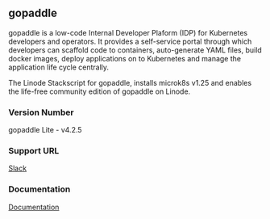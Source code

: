 ## gopaddle
gopaddle is a low-code Internal Developer Plaform (IDP) for Kubernetes developers and operators. It provides a self-service portal through which developers can scaffold code to containers, auto-generate YAML files, build docker images, deploy applications on to Kubernetes and manage the application life cycle centrally.

The Linode Stackscript for gopaddle, installs microk8s v1.25 and enables the life-free community edition of gopaddle on Linode.

### Version Number

gopaddle Lite - v4.2.5

### Support URL

[Slack](https://gopaddleio.slack.com/join/shared_invite/zt-1i4v0li3n-jyTdalvVSACeNLt39xS2PA#/shared-invite/email/expanded-email-form)

### Documentation

[Documentation](https://help.gopaddle.io)
